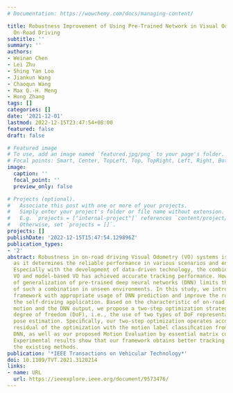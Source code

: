 ```yaml
---
# Documentation: https://wowchemy.com/docs/managing-content/

title: Robustness Improvement of Using Pre-Trained Network in Visual Odometry for
  On-Road Driving
subtitle: ''
summary: ''
authors:
- Weinan Chen
- Lei Zhu
- Shing Yan Loo
- Jiankun Wang
- Chaoqun Wang
- Max Q.-H. Meng
- Hong Zhang
tags: []
categories: []
date: '2021-12-01'
lastmod: 2022-12-15T23:47:54+08:00
featured: false
draft: false

# Featured image
# To use, add an image named `featured.jpg/png` to your page's folder.
# Focal points: Smart, Center, TopLeft, Top, TopRight, Left, Right, BottomLeft, Bottom, BottomRight.
image:
  caption: ''
  focal_point: ''
  preview_only: false

# Projects (optional).
#   Associate this post with one or more of your projects.
#   Simply enter your project's folder or file name without extension.
#   E.g. `projects = ["internal-project"]` references `content/project/deep-learning/index.md`.
#   Otherwise, set `projects = []`.
projects: []
publishDate: '2022-12-15T15:47:54.129896Z'
publication_types:
- '2'
abstract: Robustness in on-road driving Visual Odometry (VO) systems is critical,
  as it determines the reliable performance in various scenarios and environments.
  Especially with the development of data-driven technology, the combination of data-driven
  VO and model-based VO has achieved accurate tracking performance. However, the lack
  of generalization of pre-trained deep neural networks (DNN) limits the robustness
  of such a combination in unseen environments. In this study, we introduce a novel
  framework with appropriate usage of DNN prediction and improve the robustness in
  the self-driving application. Based on the characteristic of on-road self-driving
  motion and the DNN output, we propose a two-step optimization strategy with a variable
  degree of freedom (DoF), i.e., the use of two types of DoF representations during
  pose estimation. Speciﬁcally, our two-step optimization operates according to the
  residual of the optimization with the motion label classiﬁcation from the pre-trained
  DNN, as well as our proposed Motion Evaluation by essential matrix construction.
  Experimental results show that our framework obtains better tracking accuracy than
  the existing methods.
publication: '*IEEE Transactions on Vehicular Technology*'
doi: 10.1109/TVT.2021.3120214
links:
- name: URL
  url: https://ieeexplore.ieee.org/document/9573476/
---
```

